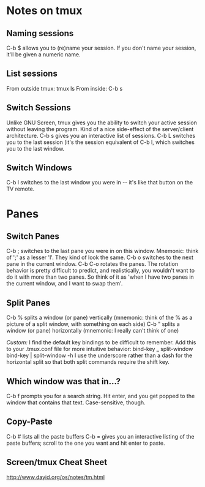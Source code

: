 Notes on tmux
=============

Naming sessions
---------------
C-b $ allows you to (re)name your session. If you don't name your session, it'll be given a numeric name.

List sessions 
-------------
From outside tmux: tmux ls
From inside: C-b s

Switch Sessions
---------------
Unlike GNU Screen, tmux gives you the ability to switch your active session without leaving the program. Kind of a nice side-effect of the server/client architecture.
C-b s gives you an interactive list of sessions. 
C-b L switches you to the last session (it's the session equivalent of C-b l, which switches you to the last window. 

Switch Windows
--------------
C-b l switches to the last window you were in -- it's like that button on the TV remote.

Panes
=====

Switch Panes
------------
C-b ; switches to the last pane you were in on this window. Mnemonic: think of ';' as a lesser 'l'. They kind of look the same.
C-b o switches to the next pane in the current window. 
C-b C-o rotates the panes. The rotation behavior is pretty difficult to predict, and realistically, you wouldn't want to do it with more than two panes. So think of it as 'when I have two panes in the current window, and I want to swap them'.

Split Panes
-----------
C-b % splits a window (or pane) vertically (mnemonic: think of the % as a picture of a split window, with something on each side)
C-b " splits a window (or pane) horizontally (mnemonic: I really can't think of one)

_Custom:_
I find the default key bindings to be difficult to remember. Add this to your .tmux.conf file for more intuitive behavior: 
bind-key _ split-window
bind-key | split-window -h
I use the underscore rather than a dash for the horizontal split so that both split commands require the shift key.

Which window was that in...?
----------------------------
C-b f prompts you for a search string. Hit enter, and you get popped to the window that contains that text. Case-sensitive, though. 

Copy-Paste
----------
C-b # lists all the paste buffers
C-b = gives you an interactive listing of the paste buffers; scroll to the one you want and hit enter to paste.

Screen/tmux Cheat Sheet
-----------------------
http://www.dayid.org/os/notes/tm.html

